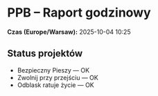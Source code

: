 # PPB – Raport godzinowy
**Czas (Europe/Warsaw):** 2025-10-04 10:25

## Status projektów
- Bezpieczny Pieszy — OK
- Zwolnij przy przejściu — OK
- Odblask ratuje życie — OK

